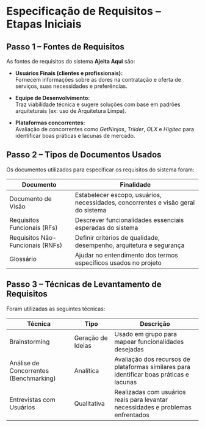 # Especificação de Requisitos – Etapas Iniciais

## Passo 1 – Fontes de Requisitos

As fontes de requisitos do sistema **Ajeita Aqui** são:

- **Usuários Finais (clientes e profissionais):**  
  Fornecem informações sobre as dores na contratação e oferta de serviços, suas necessidades e preferências.

- **Equipe de Desenvolvimento:**  
  Traz viabilidade técnica e sugere soluções com base em padrões arquiteturais (ex: uso de Arquitetura Limpa).

- **Plataformas concorrentes:**  
  Avaliação de concorrentes como *GetNinjas*, *Triider*, *OLX* e *Higitec* para identificar boas práticas e lacunas de mercado.



## Passo 2 – Tipos de Documentos Usados

Os documentos utilizados para especificar os requisitos do sistema foram:

| Documento                         | Finalidade                                                                 |
|----------------------------------|----------------------------------------------------------------------------|
| Documento de Visão               | Estabelecer escopo, usuários, necessidades, concorrentes e visão geral do sistema |
| Requisitos Funcionais (RFs)      | Descrever funcionalidades essenciais esperadas do sistema                 |
| Requisitos Não-Funcionais (RNFs) | Definir critérios de qualidade, desempenho, arquitetura e segurança       |
| Glossário                        | Ajudar no entendimento dos termos específicos usados no projeto           |



## Passo 3 – Técnicas de Levantamento de Requisitos

Foram utilizadas as seguintes técnicas:

| Técnica                                | Tipo              | Descrição                                                                 |
|----------------------------------------|-------------------|---------------------------------------------------------------------------|
| Brainstorming                          | Geração de Ideias | Usado em grupo para mapear funcionalidades desejadas                      |
| Análise de Concorrentes (Benchmarking) | Analítica         | Avaliação dos recursos de plataformas similares para identificar boas práticas e lacunas |
| Entrevistas com Usuários               | Qualitativa       | Realizadas com usuários reais para levantar necessidades e problemas enfrentados |

